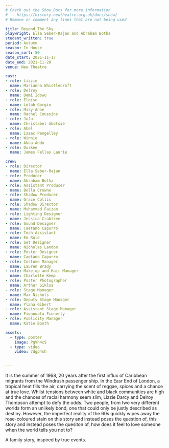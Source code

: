 ```yaml
---
# Check out the Show Docs for more information
# -- https://history.newtheatre.org.uk/docs/show/
# Remove or comment any lines that are not being used

title: Beyond The Sky
playwright: Ella Seber-Rajan and Abraham Botha
student_written: true
period: Autumn
season: In House
season_sort: 50
date_start: 2021-11-17
date_end: 2021-11-20
venue: New Theatre

cast:
- role: Lizzie 
  name: Marianna Whistlecroft
- role: Delroy
  name: Demi Idowu
- role: Eloise
  name: Lelah Gorgin
- role: Mary-Anne
  name: Rachel Coussins
- role: JuJu
  name: Christabel Abotsie
- role: Abel
  name: Isaac Pengelley
- role: Winnie
  name: Akua Addo
- role: Durkee
  name: James Fellas Laurie

crew: 
- role: Director
  name: Ella Seber-Rajan
- role: Producer
  name: Abraham Botha
- role: Assistant Producer
  name: Bella Crowne
- role: Shadow Producer
  name: Grace Collis
- role: Shadow Director
  name: Muhammad Faizan
- role: Lighting Designer 
  name: Jessica Crabtree
- role: Sound Designer 
  name: Caetano Capurro
- role: Tech Assistant
  name: Em Rule
- role: Set Designer 
  name: Nicholas Landon
- role: Poster Designer 
  name: Caetano Capurro
- role: Costume Manager
  name: Lauren Brady
- role: Make-up and Hair Manager
  name: Charlotte Kemp
- role: Poster Photographer
  name: Arthur Siklos
- role: Stage Manager 
  name: Max Nichols
- role: Deputy Stage Manager 
  name: Ylana Gibert
- role: Assistant Stage Manager 
  name: Fionnuala Finnerty
- role: Publicity Manager
  name: Katie Booth

assets:
  - type: poster
    image: PgVh4cS
  - type: video
    video: 7dgp4sh
   

---
```

It is the summer of 1968, 20 years after the first influx of Caribbean migrants from the Windrush passenger ship. In the Easr End of London, a tropical heat fills the air, carrying the scent of reggae, spices and a chance at true love. Whilst tensions between white and black communities are high and the chances of racial harmony seem slim, Lizzie Darcy and Delroy Thompson attempt to defy the odds. Two people, from two very different worlds form an unlikely bond, one that could only be justly described as destiny. However, the imperfect reality of the 60s quickly wipes away the rose-coloured stain on this story and instead poses the question of, this story and instead poses the quesiton of, how does it feel to love someone when the world tells you not to?

A family story, inspired by true events.
